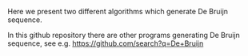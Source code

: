 Here we present two different algorithms which generate De Bruijn sequence.

In this github repository there are other programs generating De Bruijn sequence, see e.g. https://github.com/search?q=De+Bruijn 
